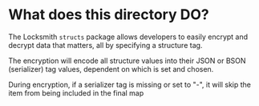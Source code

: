# What does this directory DO?

The Locksmith `structs` package allows developers to easily encrypt and decrypt data that matters, all by specifying a structure tag.

The encryption will encode all structure values into their JSON or BSON (serializer) tag values, dependent on which is set and chosen.

During encryption, if a serializer tag is missing or set to "-", it will skip the item from being included in the final map
